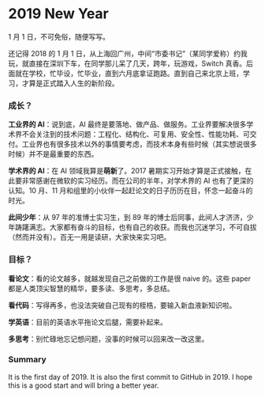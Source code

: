 # 2019 New Year

1 月 1 日，不可免俗，随便写写。

还记得 2018 的 1 月 1 日，从上海回广州，中间“市委书记”（某同学爱称）约我玩，就直接在深圳下车，在同学那儿呆了几天，跨年，玩游戏，Switch 真香。后面就在学校，忙毕设，忙毕业，直到六月底拿证跑路。直到自己来北京上班，学习，才算是正式踏入人生的新阶段。

### 成长？

**工业界的 AI**：说到底，AI 最终是要落地、做产品、做服务。工业界要解决很多学术界不会关注到的技术问题：工程化、结构化、可复用、安全性、性能功耗、可交付。工业界也有很多技术以外的事情要考虑，而技术本身有些时候（其实想说很多时候）并不是最重要的东西。

**学术界的 AI**：在 AI 领域我算是**萌新**了。2017 暑期实习开始才算是正式接触，在此要非常感谢在微软的实习经历。而在公司的半年，对学术界的 AI 也有了更深的认知。10 月、11 月和组里的小伙伴一起赶论文的日子历历在目，怀念一起奋斗的时光。

**此间少年**：从 97 年的准博士实习生，到 89 年的博士后同事，此间人才济济，少年踌躇满志。大家都有奋斗的目标，也有自己的收获。而我也沉迷学习，不可自拔（然而并没有）。百无一用是读研，大家快来实习吧。

### 目标？

**看论文**：看的论文越多，就越发现自己之前做的工作是很 naive 的。这些 paper 都是人类顶尖智慧的精华，要多读、多思考，多总结。

**看代码**：写得再多，也没法突破自己现有的桎梏，要输入新血液新知识啦。

**学英语**：目前的英语水平拖论文后腿，需要补起来。

**多思考**：别忙碌地忘记想问题，没事的时候可以回来改一改这里。

### Summary

It is the first day of 2019. It is also the first commit to GitHub in 2019. I hope this is a good start and will bring a better year.

